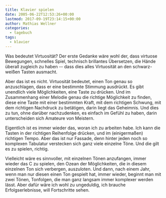 ```yaml
---
title: Klavier spielen
date: 2005-06-22T12:53:26+00:00
lastmod: 2017-09-19T23:14:15+00:00
author: Mathias Wellner
categories:
  - tagebuch
tags:
  - klavier
---
```

Was bedeutet Virtuosität? Der erste Gedanke wäre wohl der, dass virtuose Bewegungen, schnelles Spiel, technisch brillantes Übersetzen, die Hände überall zugleich zu haben -- dass dies alles Virtuosität an den schwarz-weißen Tasten ausmacht. 

Aber das ist es nicht. Virtuosität bedeutet, einen Ton genau so anzuschlagen, dass er eine bestimmte Stimmung ausdrückt. Es gibt unendlich viele Möglichkeiten, eine Taste zu drücken. Und im Zusammenhang einer Melodie genau die richtige Möglichkeit zu finden, diese eine Taste mit einer bestimmten Kraft, mit dem richtigen Schwung, mit dem richtigen Nachdruck zu betätigen, darin liegt das Geheimnis. Und dies zu tun, ohne darüber nachzudenken, es einfach im Gefühl zu haben, darin unterscheiden sich Amateure von Meistern. 

Eigentlich ist es immer wieder das, woran ich zu arbeiten habe. Ich kann die Tasten in der richtigen Reihenfolge drücken, und im (einigermaßen) richtigen Tempo. Aber das ist nur Fassade, denn hinter jeden noch so komplexen Tabulatur verstecken sich ganz viele einzelne Töne. Und die gilt es zu spielen, richtig. 

Vielleicht wäre es sinnvoller, mit einzelnen Tönen anzufangen, immer wieder das C zu spielen, den Ozean der Möglichkeiten, die in diesem einzelnen Ton sich verbergen, auszuloten. Und dann, nach einem Jahr, wenn man nur diesen einen Ton gespielt hat, immer wieder, beginnt man mit zwei Tönen, Tonfolgen, die man ganz langsam immer komplexer werden lässt. Aber dafür wäre ich wohl zu ungeduldig, ich brauche Erfolgserlebnisse, will Fortschritte sehen.
